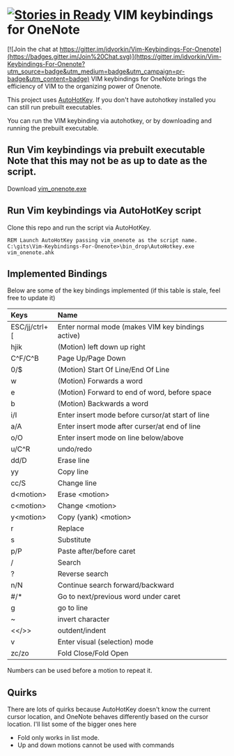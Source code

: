 [![Stories in Ready](https://badge.waffle.io/idvorkin/Vim-Keybindings-For-Onenote.png?label=ready&title=Ready)](https://waffle.io/idvorkin/Vim-Keybindings-For-Onenote?utm_source=badge)
VIM keybindings for OneNote
====

[![Join the chat at https://gitter.im/idvorkin/Vim-Keybindings-For-Onenote](https://badges.gitter.im/Join%20Chat.svg)](https://gitter.im/idvorkin/Vim-Keybindings-For-Onenote?utm_source=badge&utm_medium=badge&utm_campaign=pr-badge&utm_content=badge)
VIM keybindings for OneNote brings the efficiency of VIM to the organizing power of Onenote. 

This project uses [AutoHotKey](http://www.autohotkey.com/). If you don't have autohotkey installed you can still run prebuilt executables. 

You can run the VIM keybinding via autohotkey, or by downloading and running the prebuilt executable.

Run Vim keybindings via prebuilt executable
Note that this may not be as up to date as the script.
-----

Download [vim\_onenote.exe](https://github.com/idvorkin/Vim-Keybindings-For-Onenote/raw/master/vim_onenote.exe)



Run Vim keybindings via AutoHotKey script
----

Clone this repo and run the script via AutoHotKey.

```
REM Launch AutoHotKey passing vim_onenote as the script name.
C:\gits\Vim-Keybindings-For-Onenote>\bin_drop\AutoHotkey.exe vim_onenote.ahk
```

Implemented Bindings
-----
Below are some of the key bindings implemented (if this table is stale, feel free to update it)

| Keys | Name|
|:------|:----|
|ESC/jj/ctrl+[| Enter normal mode (makes VIM key bindings active)|
| hjik | (Motion) left down up right|
|C^F/C^B|Page Up/Page Down|
|0/$|(Motion) Start Of Line/End Of Line|
|w|(Motion) Forwards a word|
|e|(Motion) Forward to end of word, before space|
|b|(Motion) Backwards a word|
|i/I| Enter insert mode before cursor/at start of line |
|a/A|Enter insert mode after curser/at end of line|
|o/O|Enter insert mode on line below/above|
|u/C^R|undo/redo|
|dd/D|Erase line|
|yy|Copy line|
|cc/S|Change line|
|d\<motion\>|Erase \<motion\>|
|c\<motion\>|Change \<motion\>|
|y\<motion\>|Copy (yank) \<motion\>|
|r|Replace|
|s|Substitute|
|p/P|Paste after/before caret|
|/|Search|
|?|Reverse search|
|n/N|Continue search forward/backward|
|#/*|Go to next/previous word under caret|
|<number>g|go to line|
|~|invert character|
|<</>>|outdent/indent|
|v|Enter visual (selection) mode|
| zc/zo| Fold Close/Fold Open|

Numbers can be used before a motion to repeat it.

Quirks
-----
There are lots of quirks because AutoHotKey doesn't know the current cursor location, and OneNote behaves differently based on the cursor location. I'll list some of the bigger ones here
* Fold only works in list mode.
* Up and down motions cannot be used with commands
